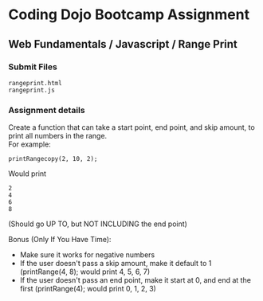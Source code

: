 # Coding Dojo Bootcamp Assignment  
## Web Fundamentals / Javascript / Range Print

### Submit Files
```
rangeprint.html
rangeprint.js
```

### Assignment details  
Create a function that can take a start point, end point, and skip amount, to print all numbers in the range.  
For example:  
```
printRangecopy(2, 10, 2);
```

Would print
```
2
4
6
8
```

(Should go UP TO, but NOT INCLUDING the end point)  

Bonus (Only If You Have Time):  

* Make sure it works for negative numbers
* If the user doesn't pass a skip amount, make it default to 1 (printRange(4, 8); would print 4, 5, 6, 7)
* If the user doesn't pass an end point, make it start at 0, and end at the first (printRange(4); would print 0, 1, 2, 3)
